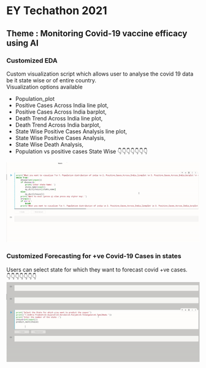 # EY Techathon 2021

## Theme : Monitoring Covid-19 vaccine efficacy using AI

### Customized EDA 
Custom visualization script which allows user to analyse the covid 19 data be it state wise or of entire country.\
Visualization options available
- Population_plot
- Positive Cases Across India line plot,
- Positive Cases Across India barplot,
- Death Trend Across India line plot,
- Death Trend Across India barplot,
- State Wise Positive Cases Analysis line plot,
- State Wise Positive Cases Analysis,
- State Wise Death Analysis,
- Population vs positive cases State Wise
👇👇👇👇👇👇👇

![](visuals/eda.gif)

### Customized Forecasting for +ve Covid-19 Cases in states
Users can select state for which they want to forecast covid +ve cases.  
👇👇👇👇👇👇👇
![](visuals/model.gif)
